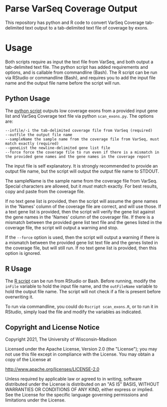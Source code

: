 # Parse VarSeq Coverage Output
This repository has python and R code to convert VarSeq Coverage tab-delimited text output to a tab-delimited text file of coverage by exons.

# Usage
Both scripts require as input the text file from VarSeq, and both output a tab-delimited text file. The python script has added requirements and options, and is callable from commandline (Bash). The R script can be run via RStudio or commandline (Bash), and requires you to add the input file name and the output file name before the script will run.

## Python Usage

The [python script](https://github.com/disulfidebond/Parse_VarSeq_Coverage_Output/blob/main/Code/scan_exons.py) outputs low coverage exons from a provided input gene list and VarSeq Coverage text file via python `scan_exons.py`. The options are:

    --infile/-i the tab-delimited coverage file from VarSeq (required)
    --outfile the output file name
    --sampleName the sample name from the coverage file from VarSeq, must match exactly (required)
    --geneList the newline-delimited gene list file
    --force force the coverage file to run even if there is a mismatch in the provided gene names and the gene names in the coverage report
    
The input file is self explanatory. It is strongly recommended to provide an output file name, but the script will output the output file name to STDOUT.

The sampleName is the sample name from the coverage file from VarSeq. Special characters are allowed, but it *must* match exactly. For best results, copy and paste from the coverage file.

If no text gene list is provided, then the script will assume the gene names in the 'Names' column of the coverage file are correct, and will use those. If a text gene list is provided, then the script will verify the gene list against the gene names in the 'Names' column of the coverager file. If there is a mismatch between the provided gene list text file and the genes listed in the coverage file, the script will output a warning and stop.

If the `--force` option is used, then the script will output a warning if there is a mismatch between the provided gene list text file and the genes listed in the coverage file, but will still run. If no text gene list is provided, then this option is ignored.

## R Usage
The [R script](https://github.com/disulfidebond/Parse_VarSeq_Coverage_Output/blob/main/Code/scan_exons.R) can be run from RStudio or Bash. Before running, modify the `inFile` variable to hold the input file name, and the `outFileName` variable to hold the output file name. The script will not check if a file is present before overwriting it.

To run via commandline, you could do `Rscript scan_exons.R`, or to run it in RStudio, simply load the file and modify the variables as indicated.

## Copyright and License Notice

Copyright 2021, The University of Wisconsin-Madison

Licensed under the Apache License, Version 2.0 (the "License"); you may not use this file except in compliance with the License. You may obtain a copy of the License at

http://www.apache.org/licenses/LICENSE-2.0

Unless required by applicable law or agreed to in writing, software distributed under the License is distributed on an "AS IS" BASIS, WITHOUT WARRANTIES OR CONDITIONS OF ANY KIND, either express or implied. See the License for the specific language governing permissions and limitations under the License.
